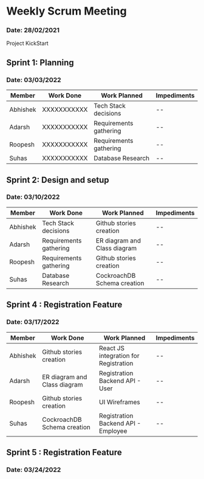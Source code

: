 # Weekly Scrum Meeting
### Date: 28/02/2021
Project KickStart

## Sprint 1: Planning
### Date: 03/03/2022

Member| Work Done| Work Planned| Impediments
------|----------|--------------|-------------
Abhishek | XXXXXXXXXXX |  Tech Stack decisions| --
Adarsh| XXXXXXXXXXX | Requirements gathering | --
Roopesh| XXXXXXXXXXX | Requirements gathering | --
Suhas| XXXXXXXXXXX | Database Research | --

## Sprint 2: Design and setup
### Date: 03/10/2022

Member| Work Done| Work Planned| Impediments
------|----------|--------------|-------------
Abhishek | Tech Stack decisions |  Github stories creation| --
Adarsh| Requirements gathering | ER diagram and Class diagram | --
Roopesh| Requirements gathering | Github stories creation | --
Suhas| Database Research | CockroachDB Schema creation | --

## Sprint 4 : Registration Feature
### Date: 03/17/2022

Member| Work Done| Work Planned| Impediments
------|----------|--------------|-------------
Abhishek | Github stories creation |  React JS integration for Registration| --
Adarsh| ER diagram and Class diagram | Registration Backend API - User | --
Roopesh| Github stories creation | UI Wireframes | --
Suhas| CockroachDB Schema creation | Registration Backend API - Employee | --

## Sprint 5 : Registration Feature
### Date: 03/24/2022

